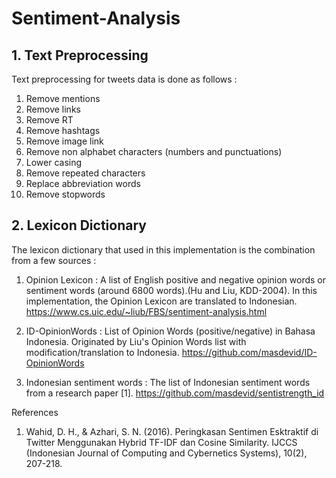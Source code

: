 # Sentiment-Analysis

## 1. Text Preprocessing
Text preprocessing for tweets data is done as follows :
1. Remove mentions
2. Remove links
3. Remove RT
4. Remove hashtags
5. Remove image link
6. Remove non alphabet characters (numbers and punctuations)
7. Lower casing
8. Remove repeated characters
9. Replace abbreviation words
10. Remove stopwords

## 2. Lexicon Dictionary
The lexicon dictionary that used in this implementation is the combination from a few sources :
1. Opinion Lexicon :
A list of English positive and negative opinion words or sentiment words (around 6800 words).(Hu and Liu, KDD-2004).
In this implementation, the Opinion Lexicon are translated to Indonesian.
https://www.cs.uic.edu/~liub/FBS/sentiment-analysis.html

2. ID-OpinionWords :
List of Opinion Words (positive/negative) in Bahasa Indonesia. Originated by Liu's Opinion Words list with modification/translation to Indonesia.
https://github.com/masdevid/ID-OpinionWords 

3. Indonesian sentiment words :
The list of Indonesian sentiment words from a research paper [1].
https://github.com/masdevid/sentistrength_id



References
1. Wahid, D. H., & Azhari, S. N. (2016). Peringkasan Sentimen Esktraktif di Twitter Menggunakan Hybrid TF-IDF dan Cosine Similarity. IJCCS (Indonesian Journal of Computing and Cybernetics Systems), 10(2), 207-218.

